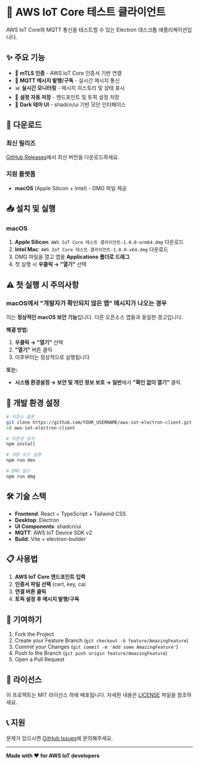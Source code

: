 # 🔌 AWS IoT Core 테스트 클라이언트

AWS IoT Core와 MQTT 통신을 테스트할 수 있는 Electron 데스크톱 애플리케이션입니다.

## ✨ 주요 기능

- 🔐 **mTLS 인증** - AWS IoT Core 인증서 기반 연결
- 📡 **MQTT 메시지 발행/구독** - 실시간 메시지 통신
- 📊 **실시간 모니터링** - 메시지 히스토리 및 상태 표시
- 💾 **설정 자동 저장** - 엔드포인트 및 토픽 설정 저장
- 🎨 **Dark 테마 UI** - shadcn/ui 기반 모던 인터페이스

## 🚀 다운로드

### 최신 릴리즈
[GitHub Releases](https://github.com/YOUR_USERNAME/aws-iot-electron-client/releases)에서 최신 버전을 다운로드하세요.

### 지원 플랫폼
- **macOS** (Apple Silicon + Intel) - DMG 파일 제공

## 📥 설치 및 실행

### macOS
1. **Apple Silicon**: `AWS IoT Core 테스트 클라이언트-1.0.0-arm64.dmg` 다운로드
2. **Intel Mac**: `AWS IoT Core 테스트 클라이언트-1.0.0-x64.dmg` 다운로드
3. DMG 파일을 열고 앱을 **Applications 폴더로 드래그**
4. 첫 실행 시 **우클릭 → "열기"** 선택

## ⚠️ 첫 실행 시 주의사항

### macOS에서 "개발자가 확인되지 않은 앱" 메시지가 나오는 경우
이는 **정상적인 macOS 보안 기능**입니다. 다른 오픈소스 앱들과 동일한 경고입니다.

**해결 방법:**
1. **우클릭 → "열기"** 선택
2. **"열기"** 버튼 클릭
3. 이후부터는 정상적으로 실행됩니다

**또는:**
- **시스템 환경설정 → 보안 및 개인 정보 보호 → 일반**에서 **"확인 없이 열기"** 클릭

## 🔧 개발 환경 설정

```bash
# 저장소 클론
git clone https://github.com/YOUR_USERNAME/aws-iot-electron-client.git
cd aws-iot-electron-client

# 의존성 설치
npm install

# 개발 모드 실행
npm run dev

# DMG 빌드
npm run dmg
```

## 🛠️ 기술 스택

- **Frontend**: React + TypeScript + Tailwind CSS
- **Desktop**: Electron
- **UI Components**: shadcn/ui
- **MQTT**: AWS IoT Device SDK v2
- **Build**: Vite + electron-builder

## 📋 사용법

1. **AWS IoT Core 엔드포인트 입력**
2. **인증서 파일 선택** (cert, key, ca)
3. **연결 버튼 클릭**
4. **토픽 설정 후 메시지 발행/구독**

## 🤝 기여하기

1. Fork the Project
2. Create your Feature Branch (`git checkout -b feature/AmazingFeature`)
3. Commit your Changes (`git commit -m 'Add some AmazingFeature'`)
4. Push to the Branch (`git push origin feature/AmazingFeature`)
5. Open a Pull Request

## 📄 라이선스

이 프로젝트는 MIT 라이선스 하에 배포됩니다. 자세한 내용은 [LICENSE](LICENSE) 파일을 참조하세요.

## 📞 지원

문제가 있으시면 [GitHub Issues](https://github.com/YOUR_USERNAME/aws-iot-electron-client/issues)에 문의해주세요.

---

**Made with ❤️ for AWS IoT developers**